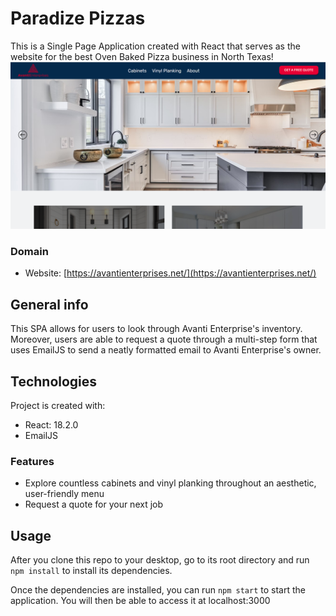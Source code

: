 # Paradize Pizzas

This is a Single Page Application created with React that serves as the website for the best Oven Baked Pizza business in North Texas!
![ScreenshotOfSearchResultsHome](/src/images/homescreen.png)

### Domain

- Website: [https://avantienterprises.net/](https://avantienterprises.net/)

## General info

This SPA allows for users to look through Avanti Enterprise's inventory. Moreover, users are able to request a quote through a multi-step form that uses EmailJS to send a neatly formatted email to Avanti Enterprise's owner.

## Technologies

Project is created with:

- React: 18.2.0
- EmailJS

### Features

- Explore countless cabinets and vinyl planking throughout an aesthetic, user-friendly menu
- Request a quote for your next job

## Usage

After you clone this repo to your desktop, go to its root directory and run `npm install` to install its dependencies.

Once the dependencies are installed, you can run `npm start` to start the application. You will then be able to access it at localhost:3000
